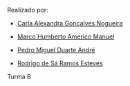 
Realizado por:

+ [Carla Alexandra Gonçalves Nogueira](https://github.com/carlan92)

+ [Marco Humberto Americo Manuel](https://github.com/Ocram82)

+ [Pedro Miguel Duarte André](https://github.com/PedroMDAndre)

+ [Rodrigo de Sá Ramos Esteves](https://github.com/Kio76)

Turma B
